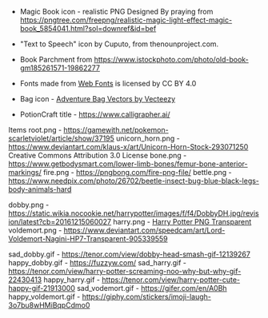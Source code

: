 - Magic Book icon - realistic PNG Designed By praying from https://pngtree.com/freepng/realistic-magic-light-effect-magic-book_5854041.html?sol=downref&id=bef
- "Text to Speech" icon by Cuputo, from thenounproject.com.
- Book Parchment from https://www.istockphoto.com/photo/old-book-gm185261571-19862277 
- <div>Fonts made from <a href="http://www.onlinewebfonts.com">Web Fonts</a> is licensed by CC BY 4.0</div>
- Bag icon - <a href="https://www.vecteezy.com/free-vector/adventure-bag">Adventure Bag Vectors by Vecteezy</a>

- PotionCraft title - https://www.calligrapher.ai/ 


Items
root.png - https://gamewith.net/pokemon-scarletviolet/article/show/37195
unicorn_horn.png - https://www.deviantart.com/klaus-x/art/Unicorn-Horn-Stock-293071250 Creative Commons Attribution 3.0 License
bone.png - https://www.getbodysmart.com/lower-limb-bones/femur-bone-anterior-markings/ 
fire.png - https://pngbong.com/fire-png-file/
bettle.png - https://www.needpix.com/photo/26702/beetle-insect-bug-blue-black-legs-body-animals-hard

dobby.png - https://static.wikia.nocookie.net/harrypotter/images/f/f4/DobbyDH.jpg/revision/latest?cb=20161215060027 
harry.png - <a href=https://www.pngmart.com/image/130932 target="_blank">Harry Potter PNG Transparent</a>
voldemort.png - https://www.deviantart.com/speedcam/art/Lord-Voldemort-Nagini-HP7-Transparent-905339559

sad_dobby.gif - https://tenor.com/view/dobby-head-smash-gif-12139267
happy_dobby.gif - https://fuzzyw.com/
sad_harry.gif - https://tenor.com/view/harry-potter-screaming-noo-why-but-why-gif-22430413
happy_harry.gif - https://tenor.com/view/harry-potter-cute-happy-gif-21913000
sad_vodemort.gif - https://gifer.com/en/A0Bh
happy_voldemort.gif - https://giphy.com/stickers/imoji-laugh-3o7bu8wHMiBqpCdmo0
